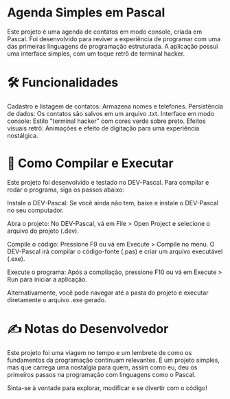 # Agenda Simples em Pascal
Este projeto é uma agenda de contatos em modo console, criada em Pascal. Foi desenvolvido para reviver a experiência de programar com uma das primeiras linguagens de programação estruturada. A aplicação possui uma interface simples, com um toque retrô de terminal hacker.

# 🛠️ Funcionalidades
Cadastro e listagem de contatos: Armazena nomes e telefones.
Persistência de dados: Os contatos são salvos em um arquivo .txt.
Interface em modo console: Estilo "terminal hacker" com cores verde sobre preto.
Efeitos visuais retrô: Animações e efeito de digitação para uma experiência nostálgica.

# 🚀 Como Compilar e Executar

Este projeto foi desenvolvido e testado no DEV-Pascal. Para compilar e rodar o programa, siga os passos abaixo:

Instale o DEV-Pascal: Se você ainda não tem, baixe e instale o DEV-Pascal no seu computador.

Abra o projeto: No DEV-Pascal, vá em File > Open Project e selecione o arquivo do projeto (.dev).

Compile o código: Pressione F9 ou vá em Execute > Compile no menu. O DEV-Pascal irá compilar o código-fonte (.pas) e criar um arquivo executável (.exe).

Execute o programa: Após a compilação, pressione F10 ou vá em Execute > Run para iniciar a aplicação.

Alternativamente, você pode navegar até a pasta do projeto e executar diretamente o arquivo .exe gerado.

# ✍️ Notas do Desenvolvedor
Este projeto foi uma viagem no tempo e um lembrete de como os fundamentos da programação continuam relevantes. É um projeto simples, mas que carrega uma nostalgia para quem, assim como eu, deu os primeiros passos na programação com linguagens como o Pascal.

Sinta-se à vontade para explorar, modificar e se divertir com o código!


